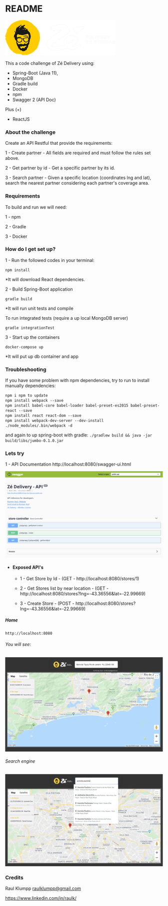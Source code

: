 # README #

![alt text](https://github.com/r4ulk/ze-delivery/blob/master/src/main/resources/static/logo-white-text.png?raw=true)

This a code challenge of Zé Delivery using:

- Spring-Boot (Java 11), 
- MongoDB
- Gradle build
- Docker
- npm
- Swagger 2 (API Doc)

Plus (+)

- ReactJS 

### About the challenge ###

Create an API Restful that provide the requirements: 

1 - Create partner - All fields are required and must follow the rules set above.
    
2 - Get partner by id - Get a specific partner by its id.

3 - Search partner - Given a specific location (coordinates lng and lat), search the nearest partner considering each partner's coverage area.

### Requirements ###

To build and run we will need:

1 - npm

2 - Gradle

3 - Docker

### How do I get set up? ###

1 - Run the followed codes in your terminal:
```
npm install
```
*It will download React dependencies.

2 - Build Spring-Boot application
```
gradle build
```
*It will run unit tests and compile

To run integrated tests (require a up local MongoDB server)
```
gradle integrationTest
```

3 - Start up the containers
```
docker-compose up
```
*It will put up db container and app

### Troubleshooting ###

If you have some problem with npm dependencies, try to run to install manually dependencies:
```
npm i npm to update
npm install webpack --save
npm install babel-core babel-loader babel-preset-es2015 babel-preset-react --save
npm install react react-dom --save
npm install webpack-dev-server --dev-install
./node_modules/.bin/webpack -d
```
and again to up spring-boot with gradle:
`./gradlew build && java -jar build/libs/jumbo-0.1.0.jar`

### Lets try ###

1 - API Documentation
http://localhost:8080/swagger-ui.html

![alt text](https://github.com/r4ulk/ze-delivery/blob/master/src/main/resources/static/ze-swagger.png?raw=true)

- #### Exposed API's ###

  - 1 - Get Store by Id - (GET - http://localhost:8080/stores/1)

  - 2 - Get Stores list by near location - (GET - http://localhost:8080/stores?lng=-43.36556&lat=-22.99669)

  - 3 - Create Store - (POST - http://localhost:8080/stores?lng=-43.36556&lat=-22.99669)

##### Home #####
`http://localhost:8080`

###### You will see: ######

![alt text](https://github.com/r4ulk/ze-delivery/blob/master/src/main/resources/static/ze-home.png?raw=true)

###### Search engine ######

![alt text](https://github.com/r4ulk/ze-delivery/blob/master/src/main/resources/static/ze-auto-complete.png?raw=true)

### Credits ###

Raul Klumpp <raulklumpp@gmail.com>

https://www.linkedin.com/in/raulk/

